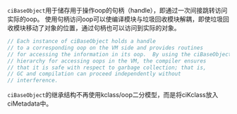 `ciBaseObject`用于储存用于操作oop的句柄（handle），即通过一次间接跳转访问实际的oop。
使用句柄访问oop可以使编译模块与垃圾回收模块解耦，即使垃圾回收模块移动了对象的位置，通过句柄也可以访问到实际的对象。

```c++
// Each instance of ciBaseObject holds a handle
// to a corresponding oop on the VM side and provides routines
// for accessing the information in its oop.  By using the ciBaseObject
// hierarchy for accessing oops in the VM, the compiler ensures
// that it is safe with respect to garbage collection; that is,
// GC and compilation can proceed independently without
// interference.
```

`ciBaseObject`的继承结构不再使用kclass/oop二分模型，而是将ciKclass放入ciMetadata中。